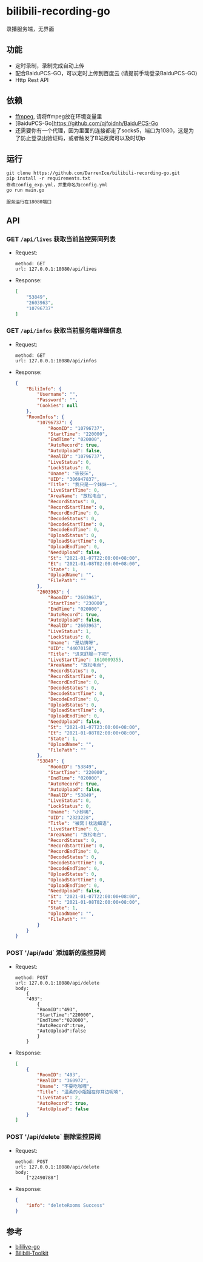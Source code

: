 # bilibili-recording-go
录播服务端，无界面

## 功能
- 定时录制，录制完成自动上传
- 配合BaiduPCS-GO，可以定时上传到百度云 (请提前手动登录BaiduPCS-GO)
- Http Rest API

## 依赖
- [ffmpeg](https://www.gyan.dev/ffmpeg/builds/), 请将ffmpeg放在环境变量里
- [BaiduPCS-Go]https://github.com/qjfoidnh/BaiduPCS-Go
- 还需要你有一个代理，因为里面的连接都走了socks5，端口为1080，这是为了防止登录出验证码，或者触发了B站反爬可以及时切ip

## 运行
```
git clone https://github.com/DarrenIce/bilibili-recording-go.git
pip install -r requirements.txt
修改config_exp.yml，并重命名为config.yml
go run main.go
```
`服务运行在18080端口`

## API

### GET `/api/lives` 获取当前监控房间列表
- Request:
    ```
    method: GET
    url: 127.0.0.1:18080/api/lives
    ```
- Response:
    ```json
    [
        "53849",
        "2603963",
        "10796737"
    ]
    ```

### GET `/api/infos` 获取当前服务端详细信息
- Request:
    ```
    method: GET
    url: 127.0.0.1:18080/api/infos
    ```
- Response:
    ```json
    {
        "BiliInfo": {
            "Username": "",
            "Password": "",
            "Cookies": null
        },
        "RoomInfos": {
            "10796737": {
                "RoomID": "10796737",
                "StartTime": "220000",
                "EndTime": "020000",
                "AutoRecord": true,
                "AutoUpload": false,
                "RealID": "10796737",
                "LiveStatus": 0,
                "LockStatus": 0,
                "Uname": "筱筱莯",
                "UID": "306947837",
                "Title": "我只是一个妹妹~~",
                "LiveStartTime": 0,
                "AreaName": "放松电台",
                "RecordStatus": 0,
                "RecordStartTime": 0,
                "RecordEndTime": 0,
                "DecodeStatus": 0,
                "DecodeStartTime": 0,
                "DecodeEndTime": 0,
                "UploadStatus": 0,
                "UploadStartTime": 0,
                "UploadEndTime": 0,
                "NeedUpload": false,
                "St": "2021-01-07T22:00:00+08:00",
                "Et": "2021-01-08T02:00:00+08:00",
                "State": 1,
                "UploadName": "",
                "FilePath": ""
            },
            "2603963": {
                "RoomID": "2603963",
                "StartTime": "230000",
                "EndTime": "020000",
                "AutoRecord": true,
                "AutoUpload": false,
                "RealID": "2603963",
                "LiveStatus": 1,
                "LockStatus": 0,
                "Uname": "是幼情呀",
                "UID": "44070158",
                "Title": "进来舒服一下吧",
                "LiveStartTime": 1610009355,
                "AreaName": "放松电台",
                "RecordStatus": 0,
                "RecordStartTime": 0,
                "RecordEndTime": 0,
                "DecodeStatus": 0,
                "DecodeStartTime": 0,
                "DecodeEndTime": 0,
                "UploadStatus": 0,
                "UploadStartTime": 0,
                "UploadEndTime": 0,
                "NeedUpload": false,
                "St": "2021-01-07T23:00:00+08:00",
                "Et": "2021-01-08T02:00:00+08:00",
                "State": 1,
                "UploadName": "",
                "FilePath": ""
            },
            "53849": {
                "RoomID": "53849",
                "StartTime": "220000",
                "EndTime": "020000",
                "AutoRecord": true,
                "AutoUpload": false,
                "RealID": "53849",
                "LiveStatus": 0,
                "LockStatus": 0,
                "Uname": "小紗璃",
                "UID": "2323228",
                "Title": "被窝丨枕边细语",
                "LiveStartTime": 0,
                "AreaName": "放松电台",
                "RecordStatus": 0,
                "RecordStartTime": 0,
                "RecordEndTime": 0,
                "DecodeStatus": 0,
                "DecodeStartTime": 0,
                "DecodeEndTime": 0,
                "UploadStatus": 0,
                "UploadStartTime": 0,
                "UploadEndTime": 0,
                "NeedUpload": false,
                "St": "2021-01-07T22:00:00+08:00",
                "Et": "2021-01-08T02:00:00+08:00",
                "State": 1,
                "UploadName": "",
                "FilePath": ""
            }
        }
    }
    ```

### POST '/api/add` 添加新的监控房间
- Request:
    ```
    method: POST
    url: 127.0.0.1:18080/api/delete
    body:
        {
        "493":
            {
            "RoomID":"493",
            "StartTime":"220000",
            "EndTime":"020000",
            "AutoRecord":true,
            "AutoUpload":false
            }
        }
    ```
- Response:
    ```json
    [
        {
            "RoomID": "493",
            "RealID": "360972",
            "Uname": "不要吃咖喱",
            "Title": "温柔的小姐姐在你耳边呢喃",
            "LiveStatus": 2,
            "AutoRecord": true,
            "AutoUpload": false
        }
    ]
    ```

### POST '/api/delete` 删除监控房间
- Request:
    ```
    method: POST
    url: 127.0.0.1:18080/api/delete
    body:
        ["22490788"]
    ```
- Response:
    ```json
    {
        "info": "deleteRooms Success"
    }
    ```

## 参考
- [bililive-go](https://github.com/hr3lxphr6j/bililive-go)
- [Bilibili-Toolkit](https://github.com/Hsury/Bilibili-Toolkit)